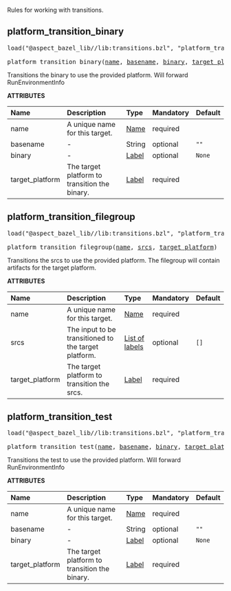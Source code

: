 <!-- Generated with Stardoc: http://skydoc.bazel.build -->

Rules for working with transitions.

<a id="platform_transition_binary"></a>

## platform_transition_binary

<pre>
load("@aspect_bazel_lib//lib:transitions.bzl", "platform_transition_binary")

platform_transition_binary(<a href="#platform_transition_binary-name">name</a>, <a href="#platform_transition_binary-basename">basename</a>, <a href="#platform_transition_binary-binary">binary</a>, <a href="#platform_transition_binary-target_platform">target_platform</a>)
</pre>

Transitions the binary to use the provided platform. Will forward RunEnvironmentInfo

**ATTRIBUTES**


| Name  | Description | Type | Mandatory | Default |
| :------------- | :------------- | :------------- | :------------- | :------------- |
| <a id="platform_transition_binary-name"></a>name |  A unique name for this target.   | <a href="https://bazel.build/concepts/labels#target-names">Name</a> | required |  |
| <a id="platform_transition_binary-basename"></a>basename |  -   | String | optional |  `""`  |
| <a id="platform_transition_binary-binary"></a>binary |  -   | <a href="https://bazel.build/concepts/labels">Label</a> | optional |  `None`  |
| <a id="platform_transition_binary-target_platform"></a>target_platform |  The target platform to transition the binary.   | <a href="https://bazel.build/concepts/labels">Label</a> | required |  |


<a id="platform_transition_filegroup"></a>

## platform_transition_filegroup

<pre>
load("@aspect_bazel_lib//lib:transitions.bzl", "platform_transition_filegroup")

platform_transition_filegroup(<a href="#platform_transition_filegroup-name">name</a>, <a href="#platform_transition_filegroup-srcs">srcs</a>, <a href="#platform_transition_filegroup-target_platform">target_platform</a>)
</pre>

Transitions the srcs to use the provided platform. The filegroup will contain artifacts for the target platform.

**ATTRIBUTES**


| Name  | Description | Type | Mandatory | Default |
| :------------- | :------------- | :------------- | :------------- | :------------- |
| <a id="platform_transition_filegroup-name"></a>name |  A unique name for this target.   | <a href="https://bazel.build/concepts/labels#target-names">Name</a> | required |  |
| <a id="platform_transition_filegroup-srcs"></a>srcs |  The input to be transitioned to the target platform.   | <a href="https://bazel.build/concepts/labels">List of labels</a> | optional |  `[]`  |
| <a id="platform_transition_filegroup-target_platform"></a>target_platform |  The target platform to transition the srcs.   | <a href="https://bazel.build/concepts/labels">Label</a> | required |  |


<a id="platform_transition_test"></a>

## platform_transition_test

<pre>
load("@aspect_bazel_lib//lib:transitions.bzl", "platform_transition_test")

platform_transition_test(<a href="#platform_transition_test-name">name</a>, <a href="#platform_transition_test-basename">basename</a>, <a href="#platform_transition_test-binary">binary</a>, <a href="#platform_transition_test-target_platform">target_platform</a>)
</pre>

Transitions the test to use the provided platform. Will forward RunEnvironmentInfo

**ATTRIBUTES**


| Name  | Description | Type | Mandatory | Default |
| :------------- | :------------- | :------------- | :------------- | :------------- |
| <a id="platform_transition_test-name"></a>name |  A unique name for this target.   | <a href="https://bazel.build/concepts/labels#target-names">Name</a> | required |  |
| <a id="platform_transition_test-basename"></a>basename |  -   | String | optional |  `""`  |
| <a id="platform_transition_test-binary"></a>binary |  -   | <a href="https://bazel.build/concepts/labels">Label</a> | optional |  `None`  |
| <a id="platform_transition_test-target_platform"></a>target_platform |  The target platform to transition the binary.   | <a href="https://bazel.build/concepts/labels">Label</a> | required |  |


